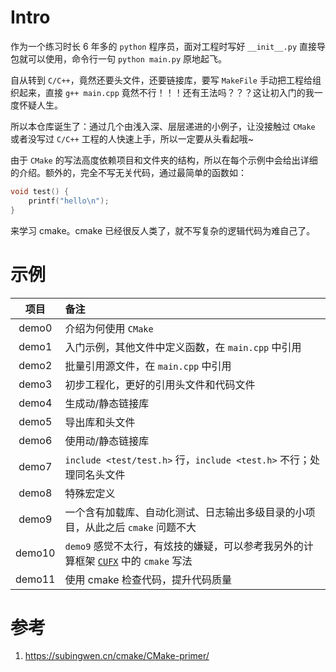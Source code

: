 # Intro

作为一个练习时长 6 年多的 `python` 程序员，面对工程时写好 `__init__.py` 直接导包就可以使用，命令行一句 `python main.py` 原地起飞。

自从转到 `C/C++`，竟然还要头文件，还要链接库，要写 `MakeFile` 手动把工程给组织起来，直接 `g++ main.cpp` 竟然不行！！！还有王法吗？？？这让初入门的我一度怀疑人生。

所以本仓库诞生了：通过几个由浅入深、层层递进的小例子，让没接触过 `CMake` 或者没写过 `C/C++` 工程的人快速上手，所以一定要从头看起哦~

由于 `CMake` 的写法高度依赖项目和文件夹的结构，所以在每个示例中会给出详细的介绍。额外的，完全不写无关代码，通过最简单的函数如：

```c
void test() {
    printf("hello\n");
}
```

来学习 cmake。cmake 已经很反人类了，就不写复杂的逻辑代码为难自己了。

# 示例

|  项目  | 备注                                                                                                                                  |
| :----: | :------------------------------------------------------------------------------------------------------------------------------------ |
| demo0  | 介绍为何使用 `CMake`                                                                                                                  |
| demo1  | 入门示例，其他文件中定义函数，在 `main.cpp` 中引用                                                                                    |
| demo2  | 批量引用源文件，在 `main.cpp` 中引用                                                                                                  |
| demo3  | 初步工程化，更好的引用头文件和代码文件                                                                                                |
| demo4  | 生成动/静态链接库                                                                                                                     |
| demo5  | 导出库和头文件                                                                                                                        |
| demo6  | 使用动/静态链接库                                                                                                                     |
| demo7  | `include <test/test.h>` 行，`include <test.h>` 不行；处理同名头文件                                                                   |
| demo8  | 特殊宏定义                                                                                                                            |
| demo9  | 一个含有加载库、自动化测试、日志输出多级目录的小项目，从此之后 `cmake` 问题不大                                                       |
| demo10 | `demo9` 感觉不太行，有炫技的嫌疑，可以参考我另外的计算框架 [`CUFX`](https://github.com/muyuuuu/CUFX/tree/main/CUFX) 中的 `cmake` 写法 |
| demo11 | 使用 cmake 检查代码，提升代码质量                                                                                                     |

# 参考

1. https://subingwen.cn/cmake/CMake-primer/

